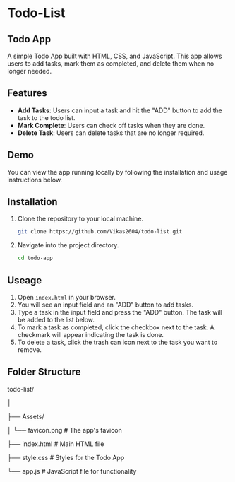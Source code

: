 # Todo-List
## Todo App

A simple Todo App built with HTML, CSS, and JavaScript. This app allows users to add tasks, mark them as completed, and delete them when no longer needed.

## Features

- **Add Tasks**: Users can input a task and hit the "ADD" button to add the task to the todo list.
- **Mark Complete**: Users can check off tasks when they are done.
- **Delete Task**: Users can delete tasks that are no longer required.

## Demo

You can view the app running locally by following the installation and usage instructions below.

## Installation

1. Clone the repository to your local machine.
   ```bash
   git clone https://github.com/Vikas2604/todo-list.git
2. Navigate into the project directory.
   ```bash
   cd todo-app

## Useage

1. Open `index.html` in your browser.
2. You will see an input field and an "ADD" button to add tasks.
3. Type a task in the input field and press the "ADD" button. The task will be added to the list below.
4. To mark a task as completed, click the checkbox next to the task. A checkmark will appear indicating the task is done.
5. To delete a task, click the trash can icon next to the task you want to remove.

## Folder Structure

todo-list/

│

├── Assets/

│   └── favicon.png        # The app's favicon

├── index.html             # Main HTML file

├── style.css              # Styles for the Todo App

└── app.js                 # JavaScript file for functionality


